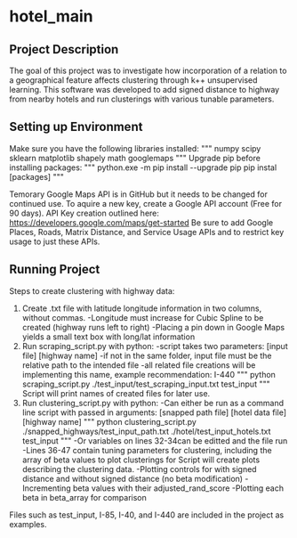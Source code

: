 # hotel_main

## Project Description
The goal of this project was to investigate how incorporation of a relation to a geographical feature affects clustering through k++ unsupervised learning. This software was developed to add signed distance to highway from nearby hotels and run clusterings with various tunable parameters.

## Setting up Environment

Make sure you have the following libraries installed:
"""
numpy
scipy
sklearn
matplotlib
shapely
math
googlemaps
"""
Upgrade pip before installing packages:
"""
python.exe -m pip install --upgrade pip
pip instal [packages]
"""

Temorary Google Maps API is in GitHub but it needs to be changed for continued use. To aquire a new key, create a Google API account (Free for 90 days).
API Key creation outlined here: https://developers.google.com/maps/get-started
Be sure to add Google Places, Roads, Matrix Distance, and Service Usage APIs and to restrict key usage to just these APIs.

## Running Project
Steps to create clustering with highway data:
1. Create .txt file with latitude longitude information in two columns, without commas.
    -Longitude must increase for Cubic Spline to be created (highway runs left to right)
    -Placing a pin down in Google Maps yields a small text box with long/lat information
2. Run scraping_script.py with python:
    -script takes two parameters: [input file] [highway name]
    -if not in the same folder, input file must be the relative path to the intended file
    -all related file creations will be implementing this name, example recommendation: I-440
    """
    python scraping_script.py ./test_input/test_scraping_input.txt test_input
    """
    Script will print names of created files for later use.
3. Run clustering_script.py with python:
    -Can either be run as a command line script with passed in arguments: [snapped path file] [hotel data file] [highway name]
    """
    python clustering_script.py ./snapped_highways/test_input_path.txt ./hotel/test_input_hotels.txt test_input
    """
    -Or variables on lines 32-34can be editted and the file run
    -Lines 36-47 contain tuning parameters for clustering, including the array of beta values to plot clusterings for
    Script will create plots describing the clustering data.
        -Plotting controls for with signed distance and without signed distance (no beta modification)
        -Incrementing beta values with their adjusted_rand_score
        -Plotting each beta in beta_array for comparison

Files such as test_input, I-85, I-40, and I-440 are included in the project as examples.
